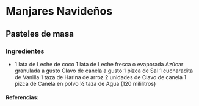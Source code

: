 # Manjares Navideños
## Pasteles de masa
### Ingredientes
-  1 lata de Leche de coco
 1 lata de Leche fresca o evaporada
 Azúcar granulada a gusto
 Clavo de canela a gusto
 1 pizca de Sal
1 cucharadita de Vanilla
 1 taza de Harina de arroz
 2 unidades de Clavo de canela
 1 pizca de Canela en polvo
 ½ taza de Agua (120 mililitros)
#### Referencias:

